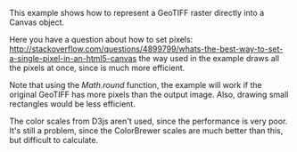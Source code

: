 This example shows how to represent a GeoTIFF raster directly into a Canvas object.

Here you have a question about how to set pixels: http://stackoverflow.com/questions/4899799/whats-the-best-way-to-set-a-single-pixel-in-an-html5-canvas the way used in the example draws all the pixels at once, since is much more efficient.

Note that using the *Math.round* function, the example will work if the original GeoTIFF has more pixels than the output image. Also, drawing small rectangles would be less efficient.

The color scales from D3js aren't used, since the performance is very poor. It's still a problem, since the ColorBrewer scales are much better than this, but difficult to calculate.
